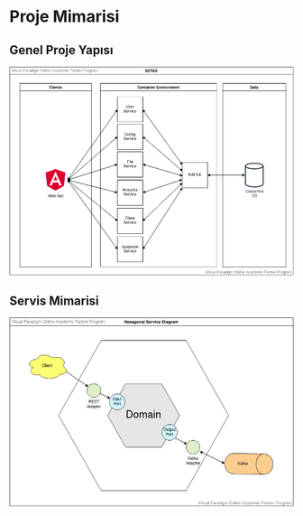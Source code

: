 # Proje Mimarisi

## Genel Proje Yapısı
![Genel Proje Yapısı](./sotas-project-architecture.png)

## Servis Mimarisi
![Genel Proje Yapısı](./service-architecture.png)
